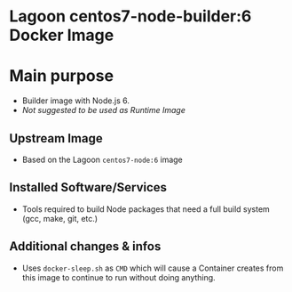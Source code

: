 # Lagoon centos7-node-builder:6 Docker Image

# Main purpose
- Builder image with Node.js 6.
- *Not suggested to be used as Runtime Image*

## Upstream Image
- Based on the Lagoon `centos7-node:6` image

## Installed Software/Services
- Tools required to build Node packages that need a full build system (gcc, make, git, etc.)

## Additional changes & infos
- Uses `docker-sleep.sh` as `CMD` which will cause a Container creates from this image to continue to run without doing anything.